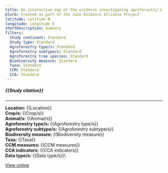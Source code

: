 ```yaml
---
title: An interactive map of the evidence investigating agroforestry's role in biodiversity and climate change mitigation and adaptation in low- and middle- income countries
blurb: Created as part of the Juno Evidence Alliance Project
latitude: Latitude N
longitude: Longitude E
shortDescription: Summary
filters:
  Study continent: Standard 
  Study type: Standard
  Agroforestry type/s: Standard
  Agroforestry subtype/s: Standard
  Agroforestry tree species: Standard
  Biodiversity measure: Standard
  Taxa: Standard
  CCM: Standard
  CCA: Standard
---
```

##### {{Study citation}}

---

**Location:** {{Location}}\
**Crop/s:** {{Crop/s}}\
**Animal/s:** {{Animal/s}}\
**Agroforestry type/s:** {{Agroforestry type/s}}\
**Agroforestry subtype/s:** {{Agroforestry subtype/s}}\
**Biodiversity measure:** {{Biodiversity measure}}\
**Taxa:** {{Taxa}}\
**CCM measures:** {{CCM measures}}\
**CCA indicators:** {{CCA indicators}}\
**Data type/s:** {{Data type/s}}\

[View online]({{Hyperlink}})
